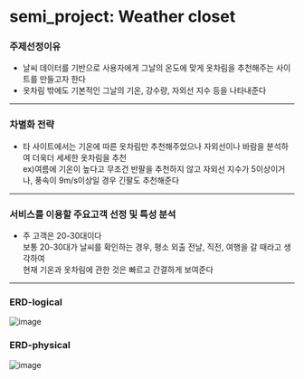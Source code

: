 # semi_project: Weather closet
### 주제선정이유
- 날씨 데이터를 기반으로 사용자에게 그날의 온도에 맞게 옷차림을 추천해주는 사이트를 만들고자 한다
- 옷차림 밖에도 기본적인 그날의 기온, 강수량, 자외선 지수 등을 나타내준다  
--------------------
### 차별화 전략
- 타 사이트에서는 기온에 따른 옷차림만 추천해주었으나 자외선이나 바람을 분석하여 더욱더 세세한 옷차림을 추천  
ex)여름에 기온이 높다고 무조건 반팔을 추천하지 않고 자외선 지수가 5이상이거나, 풍속이 9m/s이상일 경우 긴팔도 추천해준다  
--------------------
### 서비스를 이용할 주요고객 선정 및 특성 분석
- 주 고객은 20-30대이다  
보통 20-30대가 날씨를 확인하는 경우, 평소 외출 전날, 직전, 여행을 갈 때라고 생각하여  
현재 기온과 옷차림에 관한 것은 빠르고 간결하게 보여준다
--------------------
### ERD-logical
![image](https://user-images.githubusercontent.com/91641650/156003906-7677de30-e6ff-4078-b1ec-d77bdcd5ab66.png)
### ERD-physical
![image](https://user-images.githubusercontent.com/91641650/156003968-b255f434-18d8-49c4-b877-9bd4ae341e9e.png)
